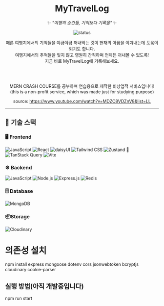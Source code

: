 <div align="center">

# **MyTravelLog**

✨ _"여행의 순간들, 기억보다 기록을"_ ✨

![status](https://img.shields.io/badge/STATUS-🚧_개발중-red?style=for-the-badge)

때론 여행지에서의 기억들을 야금야금 꺼내먹는 것이 현재의 아픔을 이겨내는데 도움이 되기도 합니다. </br>
여행지에서의 추억들을 잊지 않고 영원히 간직하며 언제든 꺼내볼 수 있도록! </br>
지금 바로 MyTravelLog에 기록해보세요.

</br>
</br>

MERN CRASH COURSE를 공부하며 연습용으로 제작한 비상업적 서비스입니다! </br>
(this is a non-profit service, which was made just for studying purpose)

source: https://www.youtube.com/watch?v=MDZC8VDZnV8&list=LL

</div>

---

## 🚀 기술 스택

### 🖥️ Frontend

![JavaScript](https://img.shields.io/badge/JavaScript-F7DF1E?style=for-the-badge&logo=javascript&logoColor=black)
![React](https://img.shields.io/badge/React-61DAFB?style=for-the-badge&logo=react&logoColor=white)
![daisyUI](https://img.shields.io/badge/daisyUI-4B286D?style=for-the-badge&logo=daisyui&logoColor=white)
![Tailwind CSS](https://img.shields.io/badge/Tailwind_CSS-06B6D4?style=for-the-badge&logo=tailwindcss&logoColor=white)
![Zustand 🐻](https://img.shields.io/badge/Zustand_🐻-7754F6?style=for-the-badge&logoColor=white)
![TanStack Query](https://img.shields.io/badge/TanStack_Query-FF4154?style=for-the-badge&logo=reactquery&logoColor=white)
![Vite](https://img.shields.io/badge/Vite-646CFF?style=for-the-badge&logo=vite&logoColor=white)

### ⚙️ Backend

![JavaScript](https://img.shields.io/badge/JavaScript-F7DF1E?style=for-the-badge&logo=javascript&logoColor=black)
![Node.js](https://img.shields.io/badge/Node.js-339933?style=for-the-badge&logo=node.js&logoColor=white)
![Express.js](https://img.shields.io/badge/Express.js-000000?style=for-the-badge&logo=express&logoColor=white)
![Redis](https://img.shields.io/badge/Redis-DC382D?style=for-the-badge&logo=redis&logoColor=white)


### 🗄️ Database

![MongoDB](https://img.shields.io/badge/MongoDB-47A248?style=for-the-badge&logo=mongodb&logoColor=white)

### 📦Storage

![Cloudinary](https://img.shields.io/badge/Cloudinary-3448C5?style=for-the-badge&logo=cloudinary&logoColor=white)

# 의존성 설치

npm install express mongoose dotenv cors jsonwebtoken bcryptjs cloudinary cookie-parser

## 실행 방법(아직 개발중입니다)

npm run start
